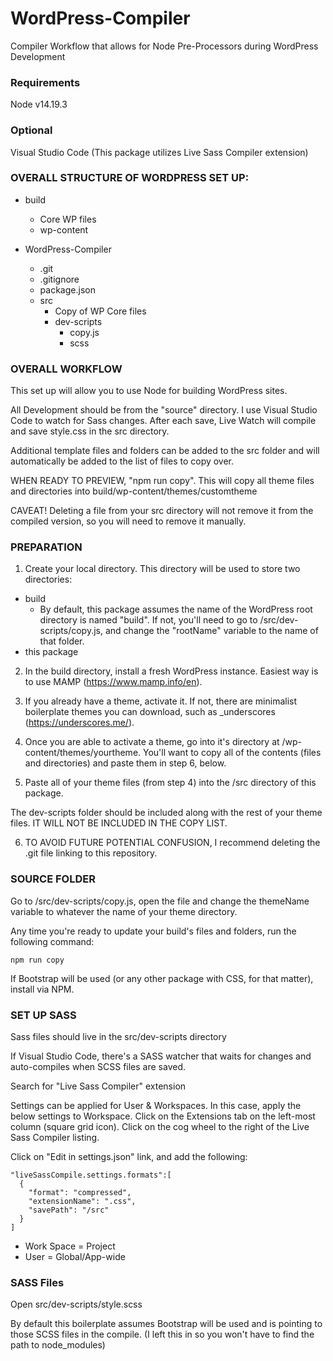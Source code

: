 # WordPress-Compiler

Compiler Workflow that allows for Node Pre-Processors during WordPress Development

### Requirements

Node v14.19.3

### Optional

Visual Studio Code (This package utilizes Live Sass Compiler extension)

### OVERALL STRUCTURE OF WORDPRESS SET UP:

- build

  - Core WP files
  - wp-content

- WordPress-Compiler
  - .git
  - .gitignore
  - package.json
  - src
    - Copy of WP Core files
    - dev-scripts
      - copy.js
      - scss

### OVERALL WORKFLOW

This set up will allow you to use Node for building WordPress sites.

All Development should be from the "source" directory. I use Visual Studio Code to watch for Sass changes. After each save, Live Watch will compile and save style.css in the src directory.

Additional template files and folders can be added to the src folder and will automatically be added to the list of files to copy over.

WHEN READY TO PREVIEW, "npm run copy". This will copy all theme files and directories into build/wp-content/themes/customtheme

CAVEAT! Deleting a file from your src directory will not remove it from the compiled version, so you will need to remove it manually.

### PREPARATION

1. Create your local directory. This directory will be used to store two directories:

- build
  - By default, this package assumes the name of the WordPress root directory is named "build". If not, you'll need to go to /src/dev-scripts/copy.js, and change the "rootName" variable to the name of that folder.
- this package

2. In the build directory, install a fresh WordPress instance. Easiest way is to use MAMP (https://www.mamp.info/en).

3. If you already have a theme, activate it. If not, there are minimalist boilerplate themes you can download, such as \_underscores (https://underscores.me/).

4. Once you are able to activate a theme, go into it's directory at /wp-content/themes/yourtheme. You'll want to copy all of the contents (files and directories) and paste them in step 6, below.

5. Paste all of your theme files (from step 4) into the /src directory of this package.

The dev-scripts folder should be included along with the rest of your theme files. IT WILL NOT BE INCLUDED IN THE COPY LIST.

6. TO AVOID FUTURE POTENTIAL CONFUSION, I recommend deleting the .git file linking to this repository.

### SOURCE FOLDER

Go to /src/dev-scripts/copy.js, open the file and change the themeName variable to whatever the name of your theme directory.

Any time you're ready to update your build's files and folders, run the following command:

```
npm run copy
```

If Bootstrap will be used (or any other package with CSS, for that matter), install via NPM.

### SET UP SASS

Sass files should live in the src/dev-scripts directory

If Visual Studio Code, there's a SASS watcher that waits for changes and auto-compiles when SCSS files are saved.

Search for "Live Sass Compiler" extension

Settings can be applied for User & Workspaces. In this case, apply the below settings to Workspace. Click on the Extensions tab on the left-most column (square grid icon). Click on the cog wheel to the right of the Live Sass Compiler listing.

Click on "Edit in settings.json" link, and add the following:

```
"liveSassCompile.settings.formats":[
  {
    "format": "compressed",
    "extensionName": ".css",
    "savePath": "/src"
  }
]
```

- Work Space = Project
- User = Global/App-wide

### SASS Files

Open src/dev-scripts/style.scss

By default this boilerplate assumes Bootstrap will be used and is pointing to those SCSS files in the compile. (I left this in so you won't have to find the path to node_modules)
